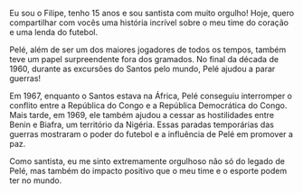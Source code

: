 

Eu sou o Filipe, tenho 15 anos e sou santista com muito orgulho! Hoje, quero compartilhar com vocês uma história incrível sobre o meu time do coração e uma lenda do futebol.

Pelé, além de ser um dos maiores jogadores de todos os tempos, também teve um papel surpreendente fora dos gramados. No final da década de 1960, durante as excursões do Santos pelo mundo, Pelé ajudou a parar guerras!

Em 1967, enquanto o Santos estava na África, Pelé conseguiu interromper o conflito entre a República do Congo e a República Democrática do Congo. Mais tarde, em 1969, ele também ajudou a cessar as hostilidades entre Benin e Biafra, um território da Nigéria. Essas paradas temporárias das guerras mostraram o poder do futebol e a influência de Pelé em promover a paz.

Como santista, eu me sinto extremamente orgulhoso não só do legado de Pelé, mas também do impacto positivo que o meu time e o esporte podem ter no mundo.

